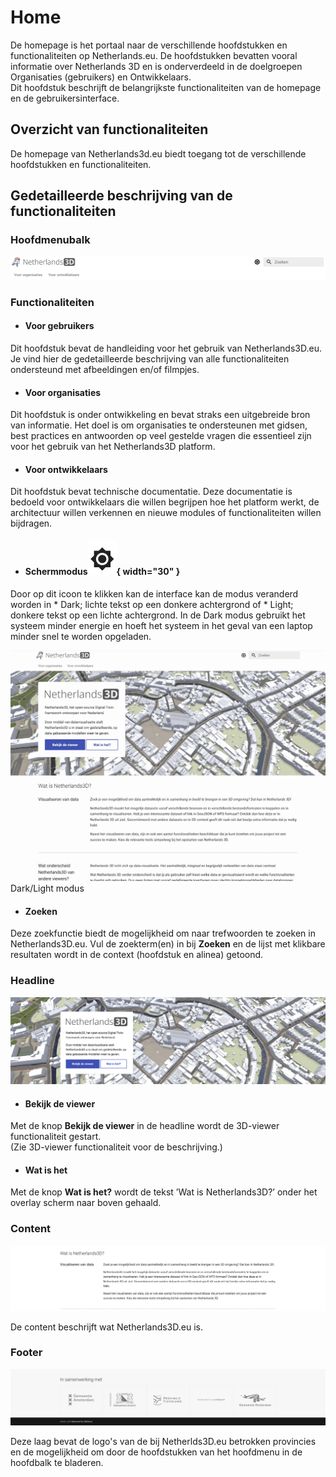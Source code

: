 # Home
De homepage is het portaal naar de verschillende hoofdstukken en functionaliteiten op Netherlands.eu. De hoofdstukken bevatten vooral informatie over Netherlands 3D en is onderverdeeld in de doelgroepen Organisaties (gebruikers) en Ontwikkelaars.   
Dit hoofdstuk beschrijft de belangrijkste functionaliteiten van de homepage en de gebruikersinterface.   

## Overzicht van functionaliteiten

De homepage van Netherlands3d.eu biedt toegang tot de verschillende hoofdstukken en functionaliteiten. 

## Gedetailleerde beschrijving van de functionaliteiten

### **Hoofdmenubalk**

![Building Blocks](../onboarding/imgs/hoofdmenubalk.png)

### **Functionaliteiten**

* #### **Voor gebruikers**   
Dit hoofdstuk bevat de handleiding voor het gebruik van Netherlands3D.eu.  
Je vind hier de gedetailleerde beschrijving van alle functionaliteiten ondersteund met afbeeldingen en/of filmpjes. 

* #### **Voor organisaties**   
Dit hoofdstuk is onder ontwikkeling en bevat straks een uitgebreide bron van informatie. Het doel is om organisaties te ondersteunen met gidsen, best practices en antwoorden op veel gestelde vragen die essentieel zijn voor het gebruik van het Netherlands3D platform. 
 
* #### **Voor ontwikkelaars**   
Dit hoofdstuk bevat technische documentatie. Deze documentatie is bedoeld voor ontwikkelaars die willen begrijpen hoe het platform werkt, de architectuur willen verkennen en nieuwe modules of functionaliteiten willen bijdragen.

* #### **Schermmodus**![Building Blocks](../onboarding/imgs/schermmodus.icon.png){ width="30" }   
Door op dit icoon te klikken kan de interface kan de modus veranderd worden in * Dark; lichte tekst op een donkere achtergrond of * Light; donkere tekst op een lichte achtergrond. In de Dark modus gebruikt het systeem minder energie en hoeft het systeem in het geval van een laptop minder snel te worden opgeladen.

![Building Blocks](../onboarding/imgs/schermmodus.gif)
Dark/Light modus

* #### **Zoeken**   
Deze zoekfunctie biedt de mogelijkheid om naar trefwoorden te zoeken in Netherlands3D.eu. Vul de zoekterm(en) in bij **Zoeken** en de lijst met klikbare resultaten wordt in de context (hoofdstuk en alinea) getoond.


###  **Headline**

![Building Blocks](../onboarding/imgs/headliner.png)

* #### **Bekijk de viewer**   
Met de knop **Bekijk de viewer** in de headline wordt de 3D-viewer functionaliteit gestart.  
(Zie 3D-viewer functionaliteit voor de beschrijving.)
 
* #### **Wat is het**   
Met de knop **Wat is het?** wordt de tekst ’Wat is Netherlands3D?’ onder het overlay scherm naar boven gehaald.

###  **Content**

![Building Blocks](../onboarding/imgs/content.png)

De content beschrijft wat Netherlands3D.eu is.

### **Footer** 

![Building Blocks](../onboarding/imgs/footer.png)

Deze laag bevat de logo's van de bij Netherlds3D.eu betrokken provincies en de mogelijkheid om door de hoofdstukken van het hoofdmenu in de hoofdbalk te bladeren.